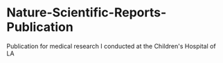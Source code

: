 # Nature-Scientific-Reports-Publication
Publication for medical research I conducted at the Children's Hospital of LA
